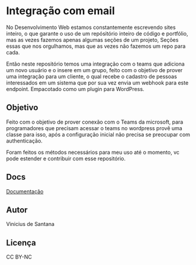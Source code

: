 # Integração com email
No Desenvolvimento Web estamos constantemente escrevendo sites inteiro, o que garante o uso de um repósitório inteiro de código e portfólio, mas as vezes fazemos apenas algumas seções de um projeto, Seções essas que nos orgulhamos, mas que as vezes não fazemos um repo para cada.

Então neste repositório temos uma integração com o teams que adiciona um novo usuário e o insere em um grupo, feito com o objetivo de prover uma integração para um cliente, o qual recebe o cadastro de pessoas interessados em um sistema que por sua vez envia um webhook para este endpoint.
Empacotado como um plugin para WordPress.

## Objetivo
Feito com o objetivo de prover conexão com o Teams da microsoft, para programadores que precisam acessar o teams no wordpress provê uma classe para isso, após a configuração inicial não precisa se preocupar com authenticação.

Foram feitos os métodos necessários para meu uso até o momento, vc pode estender e contribuir com esse repositório.

## Docs
[Documentação](docs/index.md)

## Autor
Vinicius de Santana

## Licença
CC BY-NC

